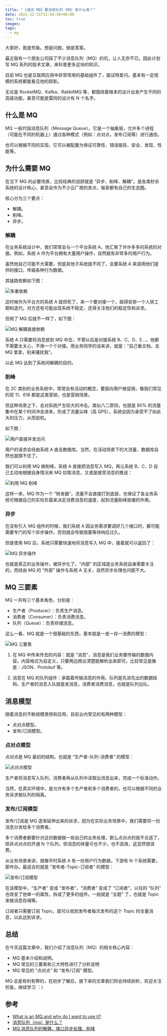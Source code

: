 ```yaml
---
title: "《漫谈 MQ》要消息队列（MQ）有什么用？"
date: 2021-12-31T12:54:50+08:00
toc: true
images:
tags: 
  - mq
---
```


大家好，我是煎鱼。想是问题，做是答案。

最近我有一个朋友公司踩了不少消息队列（MQ）的坑，让人无奈不已。因此计划写 MQ 系列的技术文章，来科普更多这块的知识。

目前 MQ 也是互联网应用中非常常用的基础组件了，面试特爱问。基本有一定规模的系统都能看见他的踪影。

无论是 RocketMQ、Kafka、RabbitMQ 等，都围绕着根本的设计出发产生不同的高级功能，甚至可能是雷同的设计有 N 个名字。

## 什么是 MQ

MQ 一般代指消息队列（Message Queue）。它是一个抽象层，允许多个进程（可能在不同的机器上）通过各种模式（例如：点对点，发布订阅等）进行通信。

也可以根据不同的实现，它可以被配置为保证可靠性、错误报告、安全、发现、性能等。

## 为什么需要 MQ

在当下 MQ 的必要场景，比较经典的说辞就是 “异步、削峰、解耦”。是各类秒杀系统的设计核心，甚至会作为不少云厂商的卖点，每家都有自己的生态圈。

核心分为三个要点：
- 解耦。
- 削峰。
- 异步。

### 解耦

在业务系统设计中，我们常常会与一个平台系统 A，他汇聚了许许多多的系统的对接。例如，系统 A 作为平台拥有大量用户操作，自然就有非常多的用户行为。

虽然他自己可能不大需要，但是其他子系统就不同了，会要系统 A 来调用他们提供的接口，传输各种行为数据。

其链路依赖如下图：

![多重依赖](https://image.eddycjy.com/84478d2799861f81519ede0ba4ceb91d.jpg)

这时候作为平台方的系统 A 就烦死了，来一个要对接一个，就得安排一个人排工期和迭代。对方还有可能出现系统不稳定，还得关注他们的稳定性和诉求。

但用了 MQ 后就不一样了，如下图：

![MQ 解耦直接依赖](https://image.eddycjy.com/b6c79dbe5c848ed32e347de4042cd9b6.jpg)

系统 A 只需要将消息放到 MQ 中去，不管以后是对接系统 B、C、D、E...，他都不需要太关心，不用一个个对接。用业务同学的话来讲，就是：“自己看文档，去 MQ 里拿，别来骚扰我”。

以此 MQ 达到了系统间解耦的目的。

### 削峰

在 2C 类别的业务系统中，常常会有活动的概念，要面向用户做促销，像我们常见的双 11、618 都是这类营销，也是营销场景。

但这种场景之下，会对系统产生较大的冲击。类似八二原则，也就是 80% 的流量集中在某个时间冲击进来，形成了流量尖峰（高 QPS），系统会因为承受不了如此大的压力，从而宕机。

如下图：

![用户直接并发访问](https://image.eddycjy.com/e396606bb1aec70b43a7016933880f09.jpg)

用户的请求会经由系统 A 直击数据库。当然，在活动场景下的大流量，数据库自然也就撑不住了。

我们可以利用 MQ 做削峰，系统 A 直接把消息写入 MQ，再让系统 B、C、D 自己主动地根据自身情况来 MQ 拉取消息，又或是接受消息的推送：

![利用 MQ 削峰](https://image.eddycjy.com/126ec27324c95ce6311078a8e8849d54.jpg)

这样一来，MQ 作为一个 “转发器”，流量不会直接打到底层，也保证了各业务系统可根据自己的实际负载来决定消费消息的速度，起到流量削峰放缓的作用。

### 异步

在没有引入 MQ 组件的时候，我们系统 A 因业务需求要调好几个接口时，都可能需要专门的写个异步操作，否则就会导致阻塞等待响应过久。

但是使用 MQ 后，系统只需要快速地将消息写入 MQ 中，接着就可以返回了：

![MQ 异步操作](https://image.eddycjy.com/40efbfcc5453aff5b58e85d11fb3d291.jpg)

也就是真正的业务操作，被异步化了。“内部” 的区域是业务系统自身需要关注的，而经由 MQ 的 “外部” 操作与系统 A 无关，自然异步处理也问题不大。

## MQ 三要素

MQ 一共有三个基本角色，分别是：
- 生产者（Producer）：负责生产消息。
- 消费者（Consumer）：负责消费消息。
- 队列（Queue）：负责存储消息。

这么一看，MQ 就是一个很基础的东西，基本就是一发一存一消费的模型：

![MQ 三要素](https://image.eddycjy.com/60a3665e5c14ec8b18a0ec14c31b91b4.jpg)

1. 在 MQ 中传来传去的内容：就是 “消息”，消息是我们业务要传输的数据内容。内容格式为自定义，只要两边商议清楚能解析出来即可。比较常见是像是：JSON、Protobuf 等。

2. 消息在 MQ 的队列组件：承载着传输消息的作用，队列是先进先出的数据结构，生产者的消息入队就是发消息，消费者消费消息，也就是队列出队。

## 消息模型

随着消息的不断规模使用和应用，目前业内常见的有两种模型：
- 点对点模型。
- 发布/订阅模型。

### 点对点模型

点对点是 MQ 最初的结构，也就是 “生产者-队列-消费者” 的模型：

![点对点模型](https://image.eddycjy.com/597c3a216c23124f0a0c855b5777a85d.jpg)

生产者将消息写入队列，消费者再从队列中读取出消息出来，完成一个标准动作。

当然，在真实环境中，是允许有多个生产者和多个消费者的，也可以根据不同的业务诉求做队列的隔离。

### 发布/订阅模型

发布/订阅是 MQ 逐渐延伸出来的诉求，因为在实际业务场景中，我们需要将一份消息分发给多个消费者。

多个消费者都要针对这份数据做一些自己的业务处理，那么点对点的就不合适了，除非点对点的开通 N 个队列，但消息的体量可也不少，也不高效，这显然很浪费。

从业务场景来讲，就像平时系统 A 有一份用户行为数据，下游有 N 个系统需要，那咋办。最适合的就是 “发布者-Topic-订阅者” 的模型：

![发布/订阅模型](https://image.eddycjy.com/a64d93b952cb9953af355cf2e56ee1a4.jpg)

在该模型中，“生产者” 变成 “发布者”，“消费者” 变成了 “订阅者”，以往的 “队列” 也改变了他单一的属性，拆成了更多的组件。一般就是 “主题” 了，也就是 Topic 来做消息存储等。

订阅者只需要订阅 Topic，就可以收到发布者每次发布的这个 Topic 的全量消息，以此达到诉求。

## 总结

在今天这篇文章中，我们介绍了消息队列（MQ）的相关核心内容：
- MQ 基本介绍和说明。
- MQ 常见的三要素和三大特性进行了分析说明
- MQ 常见的 “点对点” 和 “发布/订阅” 模型。

MQ 总是有利有弊的，在初步了解后，接下来的文章我们将会持续剖析，欢迎关注煎鱼，继续学习 ：）

## 参考
- [What is an MQ and why do I want to use it?](https://stackoverflow.com/questions/2868800/what-is-an-mq-and-why-do-i-want-to-use-it)
- [消息队列（mq）是什么？](https://www.zhihu.com/question/54152397)
- [MQ 消息队列的解耦、接口异步处理、削峰](https://blog.csdn.net/maihilton/article/details/81628152)